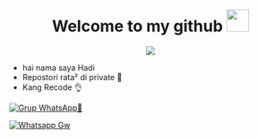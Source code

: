 <h1 align="center"> Welcome to my github <img src="https://user-images.githubusercontent.com/1303154/88677602-1635ba80-d120-11ea-84d8-d263ba5fc3c0.gif" width="40px" alt=""><br></h1>
<p align="center">

<img src="https://i.postimg.cc/ncmx605R/20220224-050019.jpg" />
</p>

<p align="center">

- hai nama saya Hadi
- Repostori rata² di private 🗿
- Kang Recode 👌

[![Grup WhatsApp🗿](https://img.shields.io/badge/WhatsApp%20Group%201-25D366?style=for-the-badge&logo=whatsapp&logoColor=white)](https://chat.whatsapp.com/EAMAuySd2Da3cUCYAvfVMQ)

[![Whatsapp Gw](https://img.shields.io/badge/WhatsApp%20GUA-25D366?style=for-the-badge&logo=whatsapp&logoColor=white)](https://wa.me/62895385961070/)

<!---
hadiofc/hadiofc is a ✨ special ✨ repository because its `README.md` (this file) appears on your GitHub profile.
You can click the Preview link to take a look at your changes.
--->

